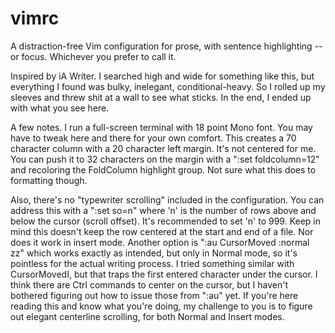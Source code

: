 # vimrc

A distraction-free Vim configuration for prose, with sentence highlighting -- or focus. Whichever you prefer to call it.

Inspired by iA Writer. I searched high and wide for something like this, but everything I found was bulky, inelegant, conditional-heavy. So I rolled up my sleeves and threw shit at a wall to see what sticks. In the end, I ended up with what you see here.

A few notes. I run a full-screen terminal with 18 point Mono font. You may have to tweak here and there for your own comfort. This creates a 70 character column with a 20 character left margin. It's not centered for me. You can push it to 32 characters on the margin with a ":set foldcolumn=12" and recoloring the FoldColumn highlight group. Not sure what this does to formatting though. 

Also, there's no "typewriter scrolling" included in the configuration. You can address this with a ":set so=n" where 'n' is the number of rows above and below the cursor (scroll offset). It's recommended to set 'n' to 999. Keep in mind this doesn't keep the row centered at the start and end of a file. Nor does it work in insert mode. Another option is ":au CursorMoved <buffer> :normal zz" which works exactly as intended, but only in Normal mode, so it's pointless for the actual writing process. I tried something similar with CursorMovedI, but that traps the first entered character under the cursor. I think there are Ctrl commands to center on the cursor, but I haven't bothered figuring out how to issue those from ":au" yet. If you're here reading this and know what you're doing, my challenge to you is to figure out elegant centerline scrolling, for both Normal and Insert modes.
